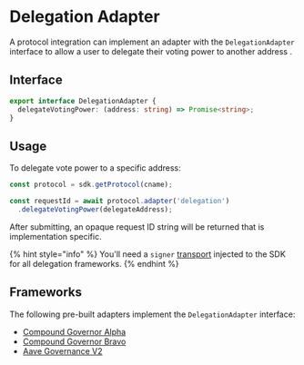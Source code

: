 # Delegation Adapter

A protocol integration can implement an adapter with the `DelegationAdapter` interface to allow a user to delegate their voting power to another address .

## Interface

```typescript
export interface DelegationAdapter {
  delegateVotingPower: (address: string) => Promise<string>;
}
```

## Usage

To delegate vote power to a specific address:

```typescript
const protocol = sdk.getProtocol(cname);

const requestId = await protocol.adapter('delegation')
  .delegateVotingPower(delegateAddress);

```

After submitting, an opaque request ID string will be returned that is implementation specific.

{% hint style="info" %}
You'll need a `signer` [transport](../transports.md) injected to the SDK for all delegation frameworks.
{% endhint %}

## Frameworks

The following pre-built adapters implement the `DelegationAdapter` interface:

* [Compound Governor Alpha](../governance-frameworks/compound-governor-alpha.md)
* [Compound Governor Bravo](../governance-frameworks/compound-governor-bravo.md)
* [Aave Governance V2](../governance-frameworks/aave-governance-v2.md)

